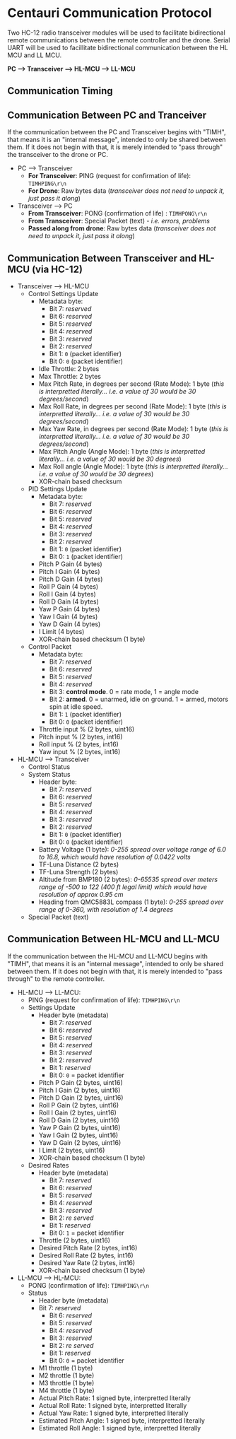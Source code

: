 # Centauri Communication Protocol
Two HC-12 radio transceiver modules will be used to facilitate bidirectional remote communications between the remote controller and the drone. Serial UART will be used to facillitate bidirectional communication between the HL MCU and LL MCU.

**PC --> Transceiver --> HL-MCU --> LL-MCU**

## Communication Timing

## Communication Between PC and Tranceiver
If the communication between the PC and Transceiver begins with "TIMH", that means it is an "internal message", intended to only be shared between them. If it does not begin with that, it is merely intended to "pass through" the transceiver to the drone or PC.

- PC --> Transceiver
    - **For Transceiver**: PING (request for confirmation of life): `TIMHPING\r\n`
    - **For Drone**: Raw bytes data (*transceiver does not need to unpack it, just pass it along*)
- Transceiver --> PC
    - **From Transceiver**: PONG (confirmation of life) : `TIMHPONG\r\n`
    - **From Transceiver**: Special Packet (text) - *i.e. errors, problems*
    - **Passed along from drone**: Raw bytes data (*transceiver does not need to unpack it, just pass it along*)

## Communication Between Transceiver and HL-MCU (via HC-12)
- Transceiver --> HL-MCU
    - Control Settings Update
        - Metadata byte:
            - Bit 7: *reserved*
            - Bit 6: *reserved*
            - Bit 5: *reserved*
            - Bit 4: *reserved*
            - Bit 3: *reserved*
            - Bit 2: *reserved*
            - Bit 1: `0` (packet identifier)
            - Bit 0: `0` (packet identifier)
        - Idle Throttle: 2 bytes
        - Max Throttle: 2 bytes
        - Max Pitch Rate, in degrees per second (Rate Mode): 1 byte (*this is interpretted literally... i.e. a value of 30 would be 30 degrees/second*)
        - Max Roll Rate, in degrees per second (Rate Mode): 1 byte (*this is interpretted literally... i.e. a value of 30 would be 30 degrees/second*)
        - Max Yaw Rate, in degrees per second (Rate Mode): 1 byte (*this is interpretted literally... i.e. a value of 30 would be 30 degrees/second*)
        - Max Pitch Angle (Angle Mode): 1 byte (*this is interpretted literally... i.e. a value of 30 would be 30 degrees*)
        - Max Roll angle (Angle Mode): 1 byte (*this is interpretted literally... i.e. a value of 30 would be 30 degrees*)
        - XOR-chain based checksum
    - PID Settings Update
        - Metadata byte:
            - Bit 7: *reserved*
            - Bit 6: *reserved*
            - Bit 5: *reserved*
            - Bit 4: *reserved*
            - Bit 3: *reserved*
            - Bit 2: *reserved*
            - Bit 1: `0` (packet identifier)
            - Bit 0: `1` (packet identifier)
        - Pitch P Gain (4 bytes)
        - Pitch I Gain (4 bytes)
        - Pitch D Gain (4 bytes)
        - Roll P Gain (4 bytes)
        - Roll I Gain (4 bytes)
        - Roll D Gain (4 bytes)
        - Yaw P Gain (4 bytes)
        - Yaw I Gain (4 bytes)
        - Yaw D Gain (4 bytes)
        - I Limit (4 bytes)
        - XOR-chain based checksum (1 byte)
    - Control Packet
        - Metadata byte:
            - Bit 7: *reserved*
            - Bit 6: *reserved*
            - Bit 5: *reserved*
            - Bit 4: *reserved*
            - Bit 3: **control mode**. 0 = rate mode, 1 = angle mode
            - Bit 2: **armed**. 0 = unarmed, idle on ground. 1 = armed, motors spin at idle speed.
            - Bit 1: `1` (packet identifier)
            - Bit 0: `0` (packet identifier)
        - Throttle input % (2 bytes, uint16)
        - Pitch input % (2 bytes, int16)
        - Roll input % (2 bytes, int16)
        - Yaw input % (2 bytes, int16)
- HL-MCU --> Transceiver
    - Control Status
    - System Status
        - Header byte: 
            - Bit 7: *reserved*
            - Bit 6: *reserved*
            - Bit 5: *reserved*
            - Bit 4: *reserved*
            - Bit 3: *reserved*
            - Bit 2: *reserved*
            - Bit 1: `0` (packet identifier)
            - Bit 0: `0` (packet identifier)
        - Battery Voltage (1 byte): *0-255 spread over voltage range of 6.0 to 16.8, which would have resolution of 0.0422 volts*
        - TF-Luna Distance (2 bytes)
        - TF-Luna Strength (2 bytes)
        - Altitude from BMP180 (2 bytes): *0-65535 spread over meters range of -500 to 122 (400 ft legal limit) which would have resolution of approx 0.95 cm*
        - Heading from QMC5883L compass (1 byte): *0-255 spread over range of 0-360, with resolution of 1.4 degrees*
    - Special Packet (text) 
    
## Communication Between HL-MCU and LL-MCU
If the communication between the HL-MCU and LL-MCU begins with "TIMH", that means it is an "internal message", intended to only be shared between them. If it does not begin with that, it is merely intended to "pass through" to the remote controller.
- HL-MCU --> LL-MCU:
    - PING (request for confirmation of life): `TIMHPING\r\n`
    - Settings Update
        - Header byte (metadata)
            - Bit 7: *reserved*
            - Bit 6: *reserved*
            - Bit 5: *reserved*
            - Bit 4: *reserved*
            - Bit 3: *reserved*
            - Bit 2: *reserved*
            - Bit 1: *reserved*
            - Bit 0: `0` = packet identifier
        - Pitch P Gain (2 bytes, uint16)
        - Pitch I Gain (2 bytes, uint16)
        - Pitch D Gain (2 bytes, uint16)
        - Roll P Gain (2 bytes, uint16)
        - Roll I Gain (2 bytes, uint16)
        - Roll D Gain (2 bytes, uint16)
        - Yaw P Gain (2 bytes, uint16)
        - Yaw I Gain (2 bytes, uint16)
        - Yaw D Gain (2 bytes, uint16)
        - I Limit (2 bytes, uint16)
        - XOR-chain based checksum (1 byte)
    - Desired Rates
        - Header byte (metadata)
            - Bit 7: *reserved*
            - Bit 6: *reserved*
            - Bit 5: *reserved*
            - Bit 4: *reserved*
            - Bit 3: *reserved*
            - Bit 2: *re served*
            - Bit 1: *reserved*
            - Bit 0: `1` = packet identifier
        - Throttle (2 bytes, uint16)
        - Desired Pitch Rate (2 bytes, int16)
        - Desired Roll Rate (2 bytes, int16)
        - Desired Yaw Rate (2 bytes, int16)
        - XOR-chain based checksum (1 byte)
- LL-MCU --> HL-MCU:
    - PONG (confirmation of life): `TIMHPING\r\n`
    - Status
        - Header byte (metadata)
        - Bit 7: *reserved*
            - Bit 6: *reserved*
            - Bit 5: *reserved*
            - Bit 4: *reserved*
            - Bit 3: *reserved*
            - Bit 2: *re served*
            - Bit 1: *reserved*
            - Bit 0: `0` = packet identifier
        - M1 throttle (1 byte)
        - M2 throttle (1 byte)
        - M3 throttle (1 byte)
        - M4 throttle (1 byte)
        - Actual Pitch Rate: 1 signed byte, interpretted literally
        - Actual Roll Rate: 1 signed byte, interpretted literally
        - Actual Yaw Rate: 1 signed byte, interpretted literally
        - Estimated Pitch Angle: 1 signed byte, interpretted literally
        - Estimated Roll Angle: 1 signed byte, interpretted literally